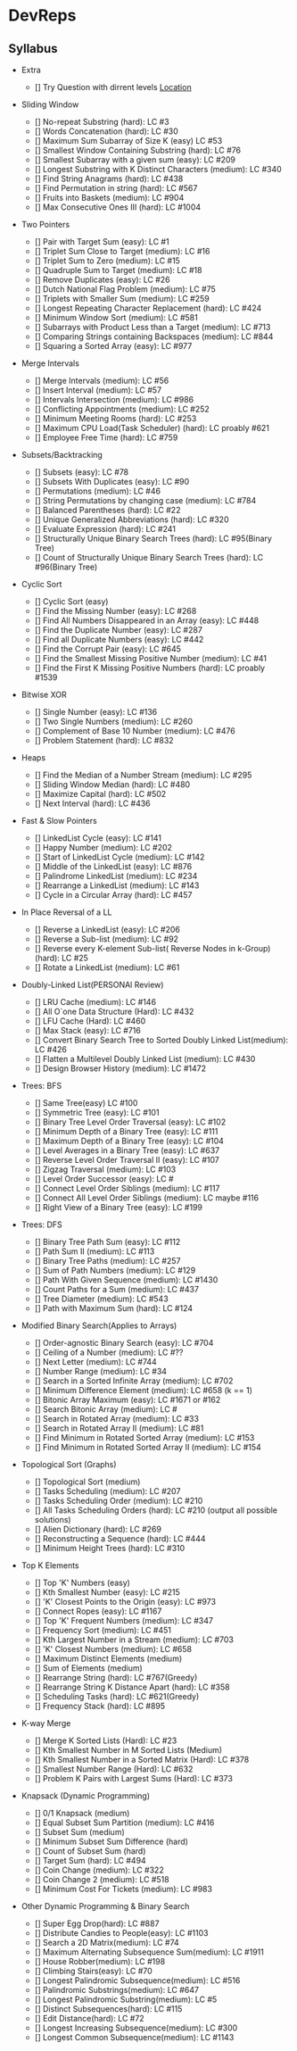 # DevReps


## Syllabus

- Extra
  - [] Try Question with dirrent levels [Location](src/Extra/try.md)

- Sliding Window
  - [] No-repeat Substring (hard): LC #3
  - [] Words Concatenation (hard): LC #30
  - [] Maximum Sum Subarray of Size K (easy) LC #53
  - [] Smallest Window Containing Substring (hard): LC #76
  - [] Smallest Subarray with a given sum (easy): LC #209
  - [] Longest Substring with K Distinct Characters (medium): LC #340
  - [] Find String Anagrams (hard): LC #438
  - [] Find Permutation in string (hard): LC #567
  - [] Fruits into Baskets (medium): LC #904
  - [] Max Consecutive Ones III (hard): LC #1004
  
- Two Pointers
  - [] Pair with Target Sum (easy): LC #1
  - [] Triplet Sum Close to Target (medium): LC #16
  - [] Triplet Sum to Zero (medium): LC #15
  - [] Quadruple Sum to Target (medium): LC #18
  - [] Remove Duplicates (easy): LC #26
  - [] Dutch National Flag Problem (medium): LC #75
  - [] Triplets with Smaller Sum (medium): LC #259
  - [] Longest Repeating Character Replacement (hard): LC #424
  - [] Minimum Window Sort (medium): LC #581
  - [] Subarrays with Product Less than a Target (medium): LC #713
  - [] Comparing Strings containing Backspaces (medium): LC #844
  - [] Squaring a Sorted Array (easy): LC #977

- Merge Intervals
  - [] Merge Intervals (medium): LC #56
  - [] Insert Interval (medium): LC #57
  - [] Intervals Intersection (medium): LC #986
  - [] Conflicting Appointments (medium): LC #252
  - [] Minimum Meeting Rooms (hard): LC #253
  - [] Maximum CPU Load(Task Scheduler) (hard): LC proably #621
  - [] Employee Free Time (hard): LC #759

- Subsets/Backtracking
  - [] Subsets (easy): LC #78
  - [] Subsets With Duplicates (easy): LC #90
  - [] Permutations (medium): LC #46
  - [] String Permutations by changing case (medium): LC #784
  - [] Balanced Parentheses (hard): LC #22
  - [] Unique Generalized Abbreviations (hard): LC #320
  - [] Evaluate Expression (hard): LC #241
  - [] Structurally Unique Binary Search Trees (hard): LC #95(Binary Tree)
  - [] Count of Structurally Unique Binary Search Trees (hard): LC #96(Binary Tree)

- Cyclic Sort
  - [] Cyclic Sort (easy)
  - [] Find the Missing Number (easy): LC #268
  - [] Find All Numbers Disappeared in an Array (easy): LC #448
  - [] Find the Duplicate Number (easy): LC #287
  - [] Find all Duplicate Numbers (easy): LC #442
  - [] Find the Corrupt Pair (easy): LC #645
  - [] Find the Smallest Missing Positive Number (medium): LC #41
  - [] Find the First K Missing Positive Numbers (hard): LC proably #1539

- Bitwise XOR
  - [] Single Number (easy): LC #136
  - [] Two Single Numbers (medium): LC #260
  - [] Complement of Base 10 Number (medium): LC #476
  - [] Problem Statement (hard): LC #832

- Heaps
  - [] Find the Median of a Number Stream (medium): LC #295
  - [] Sliding Window Median (hard): LC #480
  - [] Maximize Capital (hard): LC #502
  - [] Next Interval (hard): LC #436
  
- Fast & Slow Pointers
  - [] LinkedList Cycle (easy): LC #141
  - [] Happy Number (medium): LC #202
  - [] Start of LinkedList Cycle (medium): LC #142
  - [] Middle of the LinkedList (easy): LC #876
  - [] Palindrome LinkedList (medium): LC #234
  - [] Rearrange a LinkedList (medium): LC #143
  - [] Cycle in a Circular Array (hard): LC #457
  
- In Place Reversal of a LL
  - [] Reverse a LinkedList (easy): LC #206
  - [] Reverse a Sub-list (medium): LC #92
  - [] Reverse every K-element Sub-list( Reverse Nodes in k-Group) (hard): LC #25
  - [] Rotate a LinkedList (medium): LC #61

- Doubly-Linked List(PERSONAl Review)
  - [] LRU Cache (medium): LC #146
  - [] All O`one Data Structure (Hard): LC #432
  - [] LFU Cache (Hard): LC #460
  - [] Max Stack (easy): LC #716
  - [] Convert Binary Search Tree to Sorted Doubly Linked List(medium): LC #426
  - [] Flatten a Multilevel Doubly Linked List (medium): LC #430
  - [] Design Browser History (medium): LC #1472

- Trees: BFS
  - [] Same Tree(easy) LC #100
  - [] Symmetric Tree (easy): LC #101
  - [] Binary Tree Level Order Traversal (easy): LC #102
  - [] Minimum Depth of a Binary Tree (easy): LC #111
  - [] Maximum Depth of a Binary Tree (easy): LC #104
  - [] Level Averages in a Binary Tree (easy): LC #637
  - [] Reverse Level Order Traversal II (easy): LC #107
  - [] Zigzag Traversal (medium): LC #103
  - [] Level Order Successor (easy): LC #
  - [] Connect Level Order Siblings (medium): LC #117
  - [] Connect All Level Order Siblings (medium): LC maybe #116
  - [] Right View of a Binary Tree (easy): LC #199  
  
- Trees: DFS
  - [] Binary Tree Path Sum (easy): LC #112
  - [] Path Sum II (medium): LC #113
  - [] Binary Tree Paths (medium): LC #257
  - [] Sum of Path Numbers (medium): LC #129
  - [] Path With Given Sequence (medium): LC #1430
  - [] Count Paths for a Sum (medium): LC #437
  - [] Tree Diameter (medium): LC #543
  - [] Path with Maximum Sum (hard): LC #124

- Modified Binary Search(Applies to Arrays)
  - [] Order-agnostic Binary Search (easy): LC #704
  - [] Ceiling of a Number (medium): LC #??
  - [] Next Letter (medium): LC #744
  - [] Number Range (medium): LC #34
  - [] Search in a Sorted Infinite Array (medium): LC #702
  - [] Minimum Difference Element (medium): LC #658 (k == 1)
  - [] Bitonic Array Maximum (easy): LC #1671 or #162
  - [] Search Bitonic Array (medium): LC #
  - [] Search in Rotated Array (medium): LC #33
  - [] Search in Rotated Array II (medium): LC #81
  - [] Find Minimum in Rotated Sorted Array (medium): LC #153
  - [] Find Minimum in Rotated Sorted Array II (medium): LC #154

- Topological Sort (Graphs)
  - [] Topological Sort (medium)
  - [] Tasks Scheduling (medium): LC #207
  - [] Tasks Scheduling Order (medium): LC #210
  - [] All Tasks Scheduling Orders (hard): LC #210 (output all possible solutions)
  - [] Alien Dictionary (hard): LC #269
  - [] Reconstructing a Sequence (hard): LC #444
  - [] Minimum Height Trees (hard): LC #310

- Top K Elements
  - [] Top 'K' Numbers (easy)
  - [] Kth Smallest Number (easy): LC #215
  - [] 'K' Closest Points to the Origin (easy): LC #973
  - [] Connect Ropes (easy): LC #1167
  - [] Top 'K' Frequent Numbers (medium): LC #347
  - [] Frequency Sort (medium): LC #451
  - [] Kth Largest Number in a Stream (medium): LC #703
  - [] 'K' Closest Numbers (medium): LC #658
  - [] Maximum Distinct Elements (medium)
  - [] Sum of Elements (medium)
  - [] Rearrange String (hard): LC #767(Greedy)
  - [] Rearrange String K Distance Apart (hard): LC #358
  - [] Scheduling Tasks (hard): LC #621(Greedy)
  - [] Frequency Stack (hard): LC #895
  
- K-way Merge
  - [] Merge K Sorted Lists (Hard): LC #23
  - [] Kth Smallest Number in M Sorted Lists (Medium)
  - [] Kth Smallest Number in a Sorted Matrix (Hard): LC #378
  - [] Smallest Number Range (Hard): LC #632
  - [] Problem K Pairs with Largest Sums (Hard): LC #373
  
- Knapsack (Dynamic Programming)
  - [] 0/1 Knapsack (medium)
  - [] Equal Subset Sum Partition (medium): LC #416
  - [] Subset Sum (medium)
  - [] Minimum Subset Sum Difference (hard)
  - [] Count of Subset Sum (hard)
  - [] Target Sum (hard): LC #494
  - [] Coin Change (medium): LC #322
  - [] Coin Change 2 (medium): LC #518
  - [] Minimum Cost For Tickets (medium): LC #983

- Other Dynamic Programming & Binary Search
  - [] Super Egg Drop(hard): LC #887
  - [] Distribute Candies to People(easy): LC #1103
  - [] Search a 2D Matrix(medium): LC #74
  - [] Maximum Alternating Subsequence Sum(medium): LC #1911
  - [] House Robber(medium): LC #198
  - [] Climbing Stairs(easy): LC #70
  - [] Longest Palindromic Subsequence(medium): LC #516
  - [] Palindromic Substrings(medium): LC #647
  - [] Longest Palindromic Substring(medium): LC #5
  - [] Distinct Subsequences(hard): LC #115
  - [] Edit Distance(hard): LC #72
  - [] Longest Increasing Subsequence(medium): LC #300
  - [] Longest Common Subsequence(medium): LC #1143

